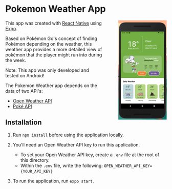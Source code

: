 # Pokemon Weather App

<img style="float: right; width: 30%; margin-left: 50px;" src="./img/readme_preview.PNG">

This app was created with [React Native](https://reactnative.dev/) using [Expo](https://expo.dev/).

Based on Pokémon Go's concept of finding Pokémon depending on the weather, this weather app provides a more detailed view of pokémon that the player might run into during the week.

Note: This app was only developed and tested on Android!

The Pokemon Weather app depends on the data of two API's:

- [Open Weather API](https://openweathermap.org/api)
- [Poké API](https://pokeapi.co/)

## Installation

1. Run `npm install` before using the application locally.
2. You'll need an Open Weather API key to run this application.

   - To set your Open Weather API key, create a `.env` file at the root of this directory.
   - Within the `.env` file, write the following: `OPEN_WEATHER_API_KEY={YOUR_API_KEY}`

3. To run the application, run `expo start`.
